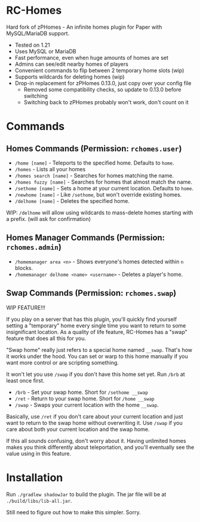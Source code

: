 # RC-Homes

Hard fork of zPHomes - An infinite homes plugin for Paper
with MySQL/MariaDB support.

- Tested on 1.21
- Uses MySQL or MariaDB
- Fast performance, even when huge amounts of homes are set
- Admins can see/edit nearby homes of players
- Convenient commands to flip between 2 temporary home slots (wip)
- Supports wildcards for deleting homes (wip)
- Drop-in replacement for zPHomes 0.13.0, just copy over your config file
  - Removed some compatibility checks, so update to 0.13.0 before switching
  - Switching back to zPHomes probably won't work, don't count on it

# Commands

## Homes Commands (Permission: `rchomes.user`)

- `/home [name]` - Teleports to the specified home. Defaults to `home`.
- `/homes` - Lists all your homes
- `/homes search [name]` - Searches for homes matching the name.
- `/homes fuzzy [name]` - Searches for homes that almost match the name.
- `/sethome [name]` - Sets a home at your current location. Defaults to `home`.
- `/newhome [name]` - Like `/sethome`, but won't override existing homes.
- `/delhome [name]` - Deletes the specified home.

WIP: `/delhome` will allow using wildcards to mass-delete homes starting
with a prefix. (will ask for confirmation)

## Homes Manager Commands (Permission: `rchomes.admin`)

- `/homemanager area <n>` - Shows everyone's homes detected within `n` blocks.
- `/homemanager delhome <name> <username>` - Deletes a player's home.

## Swap Commands (Permission: `rchomes.swap`)

WIP FEATURE!!!

If you play on a server that has this plugin, you'll quickly find
yourself setting a "temporary" home every single time you want to
return to some insignificant location. As a quality of life feature,
RC-Homes has a "swap" feature that does all this for you.

"Swap home" really just refers to a special home named `__swap`.
That's how it works under the hood. You can set or warp to this home
manually if you want more control or are scripting something.

It won't let you use `/swap` if you don't have this home set yet.
Run `/brb` at least once first.

- `/brb` - Set your swap home. Short for `/sethome __swap`
- `/ret` - Return to your swap home. Short for `/home __swap`
- `/swap` - Swaps your current location with the home `__swap`.

Basically, use `/ret` if you don't care about your current location and
just want to return to the swap home without overwriting it. Use `/swap`
if you care about both your current location and the swap home.

If this all sounds confusing, don't worry about it. Having unlimited
homes makes you think differently about teleportation, and you'll
eventually see the value using in this feature.

# Installation

Run `./gradlew shadowJar` to build the plugin. The jar file will be at `./build/libs/lib-all.jar`.

Still need to figure out how to make this simpler. Sorry.

